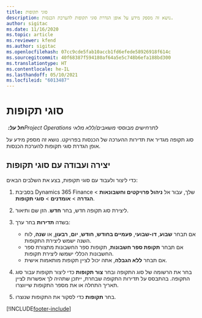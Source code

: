 ```yaml
---
title: סוגי תקופות
description: נושא זה מספק מידע על אופן הגדרת סוגי תקופות להערכת הכנסות.
author: sigitac
ms.date: 11/16/2020
ms.topic: article
ms.reviewer: kfend
ms.author: sigitac
ms.openlocfilehash: 07cc9cde5fab10accb1fd6efede58926918f614c
ms.sourcegitcommit: 40f68387f594180af64a5e5c748b6efa188bd300
ms.translationtype: HT
ms.contentlocale: he-IL
ms.lasthandoff: 05/10/2021
ms.locfileid: "6013487"
---
```

# <a name="period-types"></a>סוגי תקופות

_**חל על:** ‏Project Operations לתרחישים מבוססי משאבים/ללא מלאי_

סוג תקופה מגדיר את תדירות ההערכה של הכנסות בפרויקט. נושא זה מספק מידע על אופן הגדרת סוגי תקופות להערכת הכנסות. 

## <a name="create-and-work-with-period-types"></a>יצירה ועבודה עם סוגי תקופות
כדי ליצור ולעבוד עם סוגי תקופות, בצע את השלבים הבאים:

1. בסביבת Dynamics 365 Finance שלך, עבור אל **ניהול פרויקטים וחשבונאות** > **הגדרה** > **אומדנים** > **סוגי תקופות**.
2. ליצירת סוג תקופה חדש, בחר **חדש**. הזן שם ותיאור.
3. בשדה **תדירות** בחר ערך:

    - אם תבחר **שבוע**, **דו-שבועי**, **פעמיים בחודש**, **חודש**, **יום**, **רבעון**, או **שנה**, לוח השנה ישמש ליצירת התקופות. 
    - אם תבחר **תקופת ספר חשבונות**, תקופות ספר החשבונות מתצורת ספר החשבונות הכללי ישמשו ליצירת תקופות.
    - אם תבחר **ללא הגבלה**, אתה יכול לציין תקופות מותאמות אישית.
4. בחר את הרשומה של סוג התקופה ובחר **צור תקופות** כדי ליצור תקופות עבור סוג התקופה. בהתבסס על תדירות התקופה שבחרת, ייתכן שתהיה לך אפשרות לציין תאריך התחלה או את מספר התקופות שייווצרו.
5. בחר **תקופות** כדי לסקור את התקופות שנוצרו.



[!INCLUDE[footer-include](../includes/footer-banner.md)]